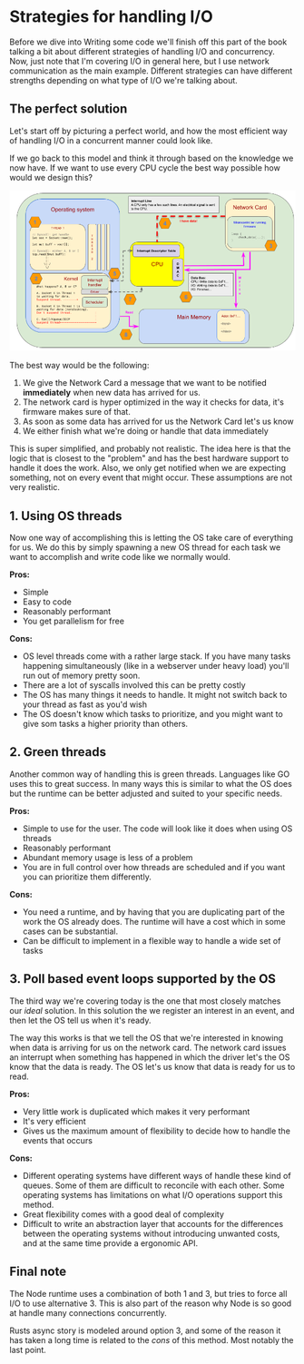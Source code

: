 # Strategies for handling I/O

Before we dive into Writing some code we'll finish off this part of the book talking a bit about different strategies of handling I/O and concurrency. Now, just note that I'm covering I/O in general here, but I use network communication as the main example. Different strategies can have different strengths depending on what type of I/O we're talking about.


## The perfect solution

Let's start off by picturing a perfect world, and how the most efficient way of handling I/O in a concurrent manner could look like.

If we go back to this model and think it through based on the knowledge we now have. If we want to use every CPU cycle the best way possible how would we design this?

![overview](./images/AsyncBasicsSimplified.png)

The best way would be the following:

1. We give the Network Card a message that we want to be notified **immediately** when new data has arrived for us.
2. The network card is hyper optimized in the way it checks for data, it's firmware makes sure of that.
3. As soon as some data has arrived for us the Network Card let's us know
4. We either finish what we're doing or handle that data immediately

This is super simplified, and probably not realistic. The idea here is that the logic that is closest to the "problem" and has the best hardware support to handle it does the work. Also, we only get notified when we are expecting something, not on every event that might occur. These assumptions are not very realistic.

## 1. Using OS threads

Now one way of accomplishing this is letting the OS take care of everything for us. We do this by simply spawning a new OS thread for each task we want to accomplish and write code like we normally would.

**Pros:**

- Simple
- Easy to code
- Reasonably performant
- You get parallelism for free

**Cons:**

- OS level threads come with a rather large stack. If you have many tasks happening simultaneously (like in a webserver under heavy load) you'll run out of memory pretty soon.
- There are a lot of syscalls involved this can be pretty costly
- The OS has many things it needs to handle. It might not switch back to your thread as fast as you'd wish
- The OS doesn't know which tasks to prioritize, and you might want to give som tasks a higher priority than others.


## 2. Green threads

Another common way of handling this is green threads. Languages like GO uses this to great success. In many ways this is similar to what the OS does but the runtime can be better adjusted and suited to your specific needs.

**Pros:**

- Simple to use for the user. The code will look like it does when using OS threads
- Reasonably performant
- Abundant memory usage is less of a problem
- You are in full control over how threads are scheduled and if you want you can prioritize them differently.

**Cons:**

- You need a runtime, and by having that you are duplicating part of the work the OS already does. The runtime will have a cost which in some cases can be substantial.
- Can be difficult to implement in a flexible way to handle a wide set of tasks


## 3. Poll based event loops supported by the OS

The third way we're covering today is the one that most closely matches our _ideal_ solution. In this solution the we register an interest in an event, and then let the OS tell us when it's ready. 

The way this works is that we tell the OS that we're interested in knowing when data is arriving for us on the network card. The network card issues an interrupt when something has happened in which the driver let's the OS know that the data is ready. The OS let's us know that data is ready for us to read.

**Pros:**

- Very little work is duplicated which makes it very performant
- It's very efficient
- Gives us the maximum amount of flexibility to decide how to handle the events that occurs

**Cons:**

- Different operating systems have different ways of handle these kind of queues. Some of them are difficult to reconcile with each other. Some operating systems has limitations on what I/O operations support this method.
- Great flexibility comes with a good deal of complexity
- Difficult to write an abstraction layer that accounts for the differences between the operating systems without introducing unwanted costs, and at the same time provide a ergonomic API.


## Final note

The Node runtime uses a combination of both 1 and 3, but tries to force all I/O to use alternative 3. This is also part of the reason why Node is so good at handle many connections concurrently.

Rusts async story is modeled around option 3, and some of the reason it has taken a long time is related to the _cons_ of this method. Most notably the last point.
